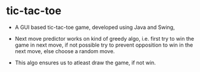 # tic-tac-toe

 - A GUI based tic-tac-toe game, developed using Java and Swing,
 
 - Next move predictor works on kind of greedy algo, i.e. first try to win the game in next move, if not possible try to prevent opposition to win in the next move,
   else choose a random move.
 
 - This algo ensures us to atleast draw the game, if not win.
